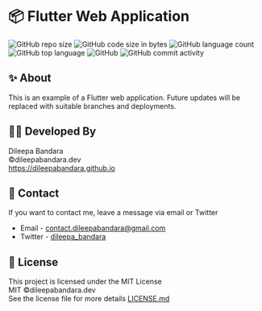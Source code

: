 # 📦 Flutter Web Application

![GitHub repo size](https://img.shields.io/github/repo-size/dileepabandara/flutter_web_application?color=red&label=repository%20size)
![GitHub code size in bytes](https://img.shields.io/github/languages/code-size/dileepabandara/flutter_web_application?color=red)
![GitHub language count](https://img.shields.io/github/languages/count/dileepabandara/flutter_web_application)
![GitHub top language](https://img.shields.io/github/languages/top/dileepabandara/flutter_web_application)
![GitHub](https://img.shields.io/github/license/dileepabandara/flutter_web_application?color=yellow)
![GitHub commit activity](https://img.shields.io/github/commit-activity/m/dileepabandara/flutter_web_application?color=brightgreen&label=commits)

## ✨ About

This is an example of a Flutter web application. Future updates will be replaced with suitable branches and deployments.

## 👨‍💻 Developed By

Dileepa Bandara  
©dileepabandara.dev  
https://dileepabandara.github.io

## 💬 Contact

If you want to contact me, leave a message via email or Twitter

- Email - <contact.dileepabandara@gmail.com>
- Twitter - [dileepa_bandara](https://twitter.com/dileepa_bandara)

## 📜 License

This project is licensed under the MIT License  
MIT ©dileepabandara.dev  
See the license file for more details [LICENSE.md](https://github.com/dileepabandara/flutter_web_application/blob/main/LICENSE)